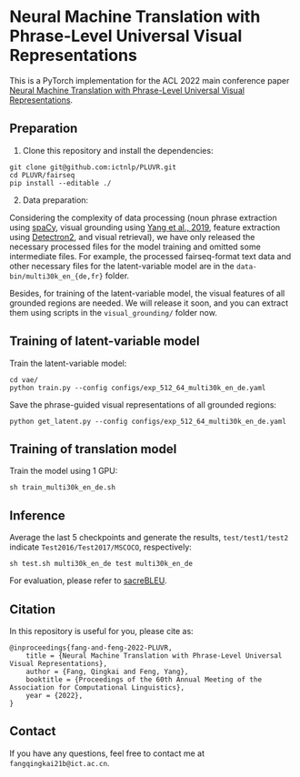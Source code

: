 # Neural Machine Translation with Phrase-Level Universal Visual Representations

This is a PyTorch implementation for the ACL 2022 main conference paper [Neural Machine Translation with Phrase-Level Universal Visual Representations](https://arxiv.org/abs/2203.10299).

## Preparation

1. Clone this repository and install the dependencies:

```shell
git clone git@github.com:ictnlp/PLUVR.git
cd PLUVR/fairseq
pip install --editable ./
```

2. Data preparation:

Considering the complexity of data processing (noun phrase extraction using [spaCy](https://spacy.io/), visual grounding using [Yang et al., 2019](https://github.com/zyang-ur/onestage_grounding), feature extraction using [Detectron2](https://github.com/facebookresearch/detectron2), and visual retrieval), we have only released the necessary processed files for the model training and omitted some intermediate files. For example, the processed fairseq-format text data and other necessary files for the latent-variable model are in the `data-bin/multi30k_en_{de,fr}` folder.

Besides, for training of the latent-variable model, the visual features of all grounded regions are needed. We will release it soon, and you can extract them using scripts in the `visual_grounding/` folder now.

## Training of latent-variable model

Train the latent-variable model:

```shell
cd vae/
python train.py --config configs/exp_512_64_multi30k_en_de.yaml
```

Save the phrase-guided visual representations of all grounded regions:

```shell
python get_latent.py --config configs/exp_512_64_multi30k_en_de.yaml
```

## Training of translation model

Train the model using 1 GPU:
```shell
sh train_multi30k_en_de.sh
```

## Inference

Average the last 5 checkpoints and generate the results, `test/test1/test2` indicate `Test2016/Test2017/MSCOCO`, respectively:
```shell
sh test.sh multi30k_en_de test multi30k_en_de
```

For evaluation, please refer to [sacreBLEU](https://github.com/mjpost/sacrebleu).

## Citation

In this repository is useful for you, please cite as:
```
@inproceedings{fang-and-feng-2022-PLUVR,
	title = {Neural Machine Translation with Phrase-Level Universal Visual Representations},
	author = {Fang, Qingkai and Feng, Yang},
	booktitle = {Proceedings of the 60th Annual Meeting of the Association for Computational Linguistics},
	year = {2022},
}
```

## Contact

If you have any questions, feel free to contact me at `fangqingkai21b@ict.ac.cn`.
